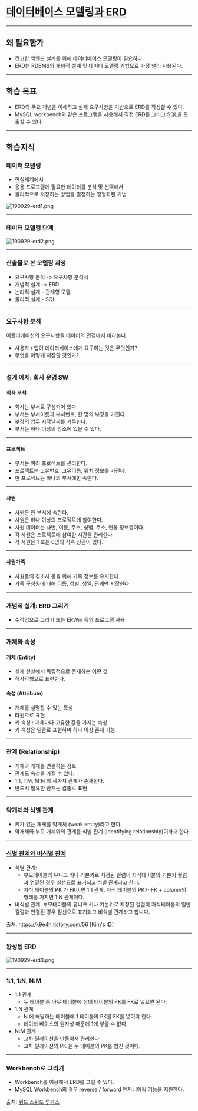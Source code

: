 # [데이터베이스 모델링과 ERD](https://lucas.codesquad.kr/course/boost-4-membership/todo-backend/ERD)

------

## 왜 필요한가

- 견고한 백엔드 설계를 위해 데이터베이스 모델링이 필요하다.
- ERD는 RDBMS의 개념적 설계 및 데이터 모델링 기법으로 가장 널리 사용된다.

------

## 학습 목표

- ERD의 주요 개념을 이해하고 실제 요구사항을 기반으로 ERD를 작성할 수 있다.
- MySQL workbench와 같은 프로그램을 사용해서 직접 ERD를 그리고 SQL을 도출할 수 있다.

------

## 학습지식

### 데이터 모델링

- 현실세계에서
- 응용 프로그램에 필요한 데이터를 분석 및 선택해서
- 물리적으로 저장하는 방법을 결정하는 정형화된 기법

![190929-erd1.png](https://firebasestorage.googleapis.com/v0/b/nextstep-real.appspot.com/o/lesson-attachments%2F-LJ9HU9CLE8wyHd7jnIX%2F190929-erd1.png?alt=media&token=c27dcfc5-0af9-4c98-afa5-7a9fcc931e51)

------

### 데이터 모델링 단계

![190929-erd2.png](https://firebasestorage.googleapis.com/v0/b/nextstep-real.appspot.com/o/lesson-attachments%2F-LJ9HU9CLE8wyHd7jnIX%2F190929-erd2.png?alt=media&token=be0f055e-2567-4448-a343-9880f7953a1d)

------

### 산출물로 본 모델링 과정

- 요구사항 분석 -> 요구사항 분석서
- 개념적 설계 -> ERD
- 논리적 설계 - 관계형 모델
- 물리적 설계 - SQL

------

### 요구사항 분석

어플리케이션의 요구사항을 데이터의 관점에서 바라본다.

- 사용자 / 앱이 데이터베이스에게 요구하는 것은 무엇인가?
- 무엇을 어떻게 저장할 것인가?

------

### 설계 예제: 회사 운영 SW

#### 회사 분석

- 회사는 부서로 구성되어 있다.
- 부서는 부서이름과 부서번호, 한 명의 부장을 가진다.
- 부장의 업무 시작날짜를 기록한다.
- 부서는 하나 이상의 장소에 있을 수 있다.

------

#### 프로젝트

- 부서는 여러 프로젝트를 관리한다.
- 프로젝트는 고유번호, 고유이름, 위치 정보를 가진다.
- 한 프로젝트는 하나의 부서에만 속한다.

------

#### 사원

- 사원은 한 부서에 속한다.
- 사원은 하나 이상의 프로젝트에 참여한다.
- 사원 데이터는 사번, 이름, 주소, 성별, 주소, 연봉 정보등이다.
- 각 사원은 프로젝트에 참여한 시간을 관리한다.
- 각 사원은 1 또는 0명의 직속 상관이 있다.

------

#### 사원가족

- 사원들의 경조사 등을 위해 가족 정보를 유지한다.
- 가족 구성원에 대해 이름, 성별, 생일, 관계만 저장한다.

------

### 개념적 설계: ERD 그리기

- 수작업으로 그리기 또는 ERWin 등의 프로그램 사용

------

### 개체와 속성

#### 개체 (Entity)

- 실제 현실에서 독립적으로 존재하는 어떤 것
- 직사각형으로 표현한다.

#### 속성 (Attribute)

- 개체를 설명할 수 있는 특성
- 타원으로 표현
- 키 속성 : 개체마다 고유한 값을 가지는 속성
- 키 속성은 밑줄로 표현하며 하나 이상 존재 가능

------

### 관계 (Relationship)

- 개체와 개체를 연결하는 정보
- 관계도 속성을 가질 수 있다.
- 1:1, 1:M, M:N 의 세가지 관계가 존재한다.
- 반드시 필요한 관계는 겹줄로 표현

------

### 약개체와 식별 관계

- 키가 없는 개체를 약개체 (weak entity)라고 한다.
- 약개체와 부모 개체와의 관계를 식별 관계 (identifying relationship)이라고 한다.

---

### [식별 관계와 비식별 관계](https://k9e4h.tistory.com/56)

- 식별 관계:
  - 부모테이블의 유니크 키나 기본키로 지정된 컬럼이 자식테이블의 기본키 컬럼과 연결된 경우 실선으로 표기되고 식별 관계라고 한다.
  - 자식 테이블의 PK 가 FK이면 1:1 관계, 자식 테이블의 PK가 FK + column의 형태를 가지면 1:N 관계이다.
- 비식별 관계:   부모테이블의 유니크 키나 기본키로 지정된 컬럼이 자식테이블의 일반 컬럼과 연결된 경우 점선으로 표기되고 비식별 관계라고 합니다.

출처: https://k9e4h.tistory.com/56 [Kim's :D]  

------

### 완성된 ERD

![190929-erd3.png](https://firebasestorage.googleapis.com/v0/b/nextstep-real.appspot.com/o/lesson-attachments%2F-LJ9HU9CLE8wyHd7jnIX%2F190929-erd3.png?alt=media&token=84f19089-e1a4-421b-9011-20914d6b5dfb)

------

### 1:1, 1:N, N:M

- 1:1 관계
  - 두 테이블 중 아무 테이블에 상대 테이블의 PK를 FK로 넣으면 된다.
- 1:N 관계
  - N 에 해당하는 테이블에 1 테이블의 PK를 FK를 넣어야 한다.
  - 데이터 베이스의 원자성 때문에 1에 넣을 수 없다.
- N:M 관계
  - 교차 릴레이션을 만들어서 관리한다.
  - 교차 릴레이션의 PK 는 두 테이블의 PK를 합친 것이다.

---

### Workbench로 그리기

- Workbench를 이용해서 ERD를 그릴 수 있다.
- MySQL Workbench의 경우 reverse / forward 엔지니어링 기능을 지원한다.

출처: [쿼드 스쿼드 루카스](https://lucas.codesquad.kr/course/boost-4-membership/todo-backend/ERD)

